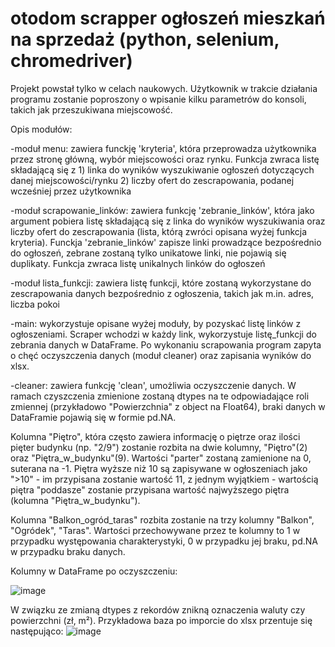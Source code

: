 # otodom scrapper ogłoszeń mieszkań na sprzedaż (python, selenium, chromedriver)

Projekt powstał tylko w celach naukowych. 
Użytkownik w trakcie działania programu zostanie poproszony o wpisanie kilku parametrów do konsoli, takich jak przeszukiwana miejscowość. 

Opis modułów:

-moduł menu: zawiera funckję 'kryteria', która przeprowadza użytkownika przez stronę główną, wybór miejscowości oraz rynku. Funkcja zwraca listę składającą się z 1) linka do wyników wyszukiwanie ogłoszeń dotyczących danej miejscowości/rynku 2) liczby ofert do zescrapowania, podanej wcześniej przez użytkownika

-moduł scrapowanie_linków: zawiera funkcję 'zebranie_linków', która jako argument pobiera listę składającą się z linka do wyników wyszukiwania oraz liczby ofert do zescrapowania (lista, którą zwróci opisana wyżej funkcja kryteria). 
Funckja 'zebranie_linków' zapisze linki prowadzące bezpośrednio do ogłoszeń, zebrane zostaną tylko unikatowe linki, nie pojawią się duplikaty. Funkcja zwraca listę unikalnych linków do ogłoszeń

-moduł lista_funkcji: zawiera listę funkcji, które zostaną wykorzystane do zescrapowania danych bezpośrednio z ogłoszenia, takich jak m.in. adres, liczba pokoi

-main: wykorzystuje opisane wyżej moduły, by pozyskać listę linków z ogłoszeniami. Scraper wchodzi w każdy link, wykorzystuje listę_funkcji do zebrania danych w DataFrame. Po wykonaniu scrapowania program zapyta o chęć oczyszczenia danych (moduł cleaner) oraz zapisania wyników do xlsx. 

-cleaner: zawiera funkcję 'clean', umożliwia oczyszczenie danych. W ramach czyszczenia zmienione zostaną dtypes na te odpowiadające roli zmiennej (przykładowo "Powierzchnia" z object na Float64), braki danych w DataFramie pojawią się w formie pd.NA.

Kolumna "Piętro", która często zawiera informację o piętrze oraz ilości pięter budynku (np. "2/9") zostanie rozbita na dwie kolumny, "Piętro"(2) oraz "Piętra_w_budynku"(9). Wartości "parter" zostaną zamienione na 0, suterana na -1. Piętra wyższe niż 10 są zapisywane w ogłoszeniach jako ">10" - im przypisana zostanie wartość 11, z jednym wyjątkiem - wartością piętra "poddasze" zostanie przypisana wartość najwyższego piętra (kolumna "Piętra_w_budynku"). 

Kolumna "Balkon_ogród_taras" rozbita zostanie na trzy kolumny "Balkon", "Ogródek", "Taras". Wartości przechowywane przez te kolumny to 1 w przypadku występowania charakterystyki, 0 w przypadku jej braku, pd.NA w przypadku braku danych. 

Kolumny w DataFrame po oczyszczeniu:

![image](https://user-images.githubusercontent.com/115424802/227053843-cc32e835-5d43-401e-8bb3-9f4dc4ac6894.png)

W związku ze zmianą dtypes z rekordów znikną oznaczenia waluty czy powierzchni (zł, m²). Przykładowa baza po imporcie do xlsx przentuje się następująco:
![image](https://user-images.githubusercontent.com/115424802/227338297-1ee2ba84-6a22-4ad8-8256-6458000f9929.png)
